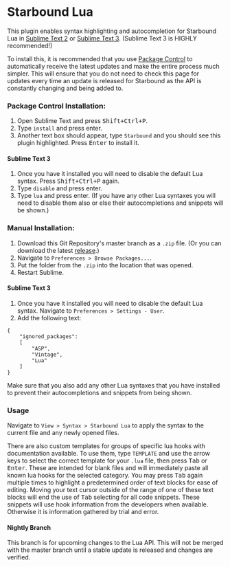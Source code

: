 # Starbound Lua

This plugin enables syntax highlighting and autocompletion for Starbound Lua in [Sublime Text 2](http://www.sublimetext.com/2) or [Sublime Text 3](http://www.sublimetext.com/3). (Sublime Text 3 is HIGHLY recommended!)

To install this, it is recommended that you use [Package Control](https://packagecontrol.io/installation) to automatically receive the latest updates and make the entire process much simpler. This will ensure that you do not need to check this page for updates every time an update is released for Starbound as the API is constantly changing and being added to.

### Package Control Installation:
1. Open Sublime Text and press <kbd>Shift+Ctrl+P</kbd>.
2. Type `install` and press enter.
3. Another text box should appear, type `Starbound` and you should see this plugin highlighted. Press <kbd>Enter</kbd> to install it.

#### Sublime Text 3
1. Once you have it installed you will need to disable the default Lua syntax. Press <kbd>Shift+Ctrl+P</kbd> again.
2. Type `disable` and press enter.
3. Type `lua` and press enter. (If you have any other Lua syntaxes you will need to disable them also or else their autocompletions and snippets will be shown.)

### Manual Installation:
1. Download this Git Repository's master branch as a `.zip` file. (Or you can download the latest [release](https://github.com/UnknownX7/Sublime-Starbound-Lua-Syntax/releases).)
2. Navigate to `Preferences > Browse Packages...`.
3. Put the folder from the `.zip` into the location that was opened.
4. Restart Sublime.

#### Sublime Text 3
1. Once you have it installed you will need to disable the default Lua syntax. Navigate to `Preferences > Settings - User`.
2. Add the following text:
```
{
	"ignored_packages":
	[
		"ASP",
		"Vintage",
		"Lua"
	]
}
```
Make sure that you also add any other Lua syntaxes that you have installed to prevent their autocompletions and snippets from being shown.

### Usage
Navigate to `View > Syntax > Starbound Lua` to apply the syntax to the current file and any newly opened files.

There are also custom templates for groups of specific lua hooks with documentation available. To use them, type `TEMPLATE` and use the arrow keys to select the correct template for your `.lua` file, then press <kbd>Tab</kbd> or <kbd>Enter</kbd>. These are intended for blank files and will immediately paste all known lua hooks for the selected category. You may press <kbd>Tab</kbd> again multiple times to highlight a predetermined order of text blocks for ease of editing. Moving your text cursor outside of the range of one of these text blocks will end the use of <kbd>Tab</kbd> selecting for all code snippets. These snippets will use hook information from the developers when available. Otherwise it is information gathered by trial and error.

#### Nightly Branch
This branch is for upcoming changes to the Lua API. This will not be merged with the master branch until a stable update is released and changes are verified.